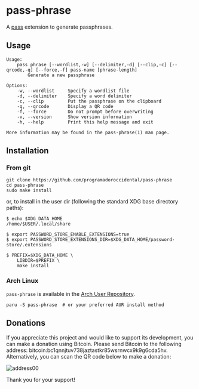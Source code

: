 # pass-phrase

A [pass](https://www.passwordstore.org/) extension to generate passphrases.

## Usage

```
Usage:
    pass phrase [--wordlist,-w] [--delimiter,-d] [--clip,-c] [--qrcode,-q] [--force,-f] pass-name [phrase-length]
        Generate a new passphrase 

Options:
    -w, --wordlist     Specify a wordlist file
    -d, --delimiter    Specify a word delimiter
    -c, --clip         Put the passphrase on the clipboard
    -q, --qrcode       Display a QR code
    -f, --force        Do not prompt before overwriting
    -v, --version      Show version information
    -h, --help         Print this help message and exit

More information may be found in the pass-phrase(1) man page.
```

## Installation

### From git

```
git clone https://github.com/programadoroccidental/pass-phrase
cd pass-phrase
sudo make install
```

or, to install in the user dir (following the standard XDG base directory paths):

```
$ echo $XDG_DATA_HOME
/home/$USER/.local/share

$ export PASSWORD_STORE_ENABLE_EXTENSIONS=true
$ export PASSWORD_STORE_EXTENSIONS_DIR=$XDG_DATA_HOME/password-store/.extensions

$ PREFIX=$XDG_DATA_HOME \
    LIBDIR=$PREFIX \
    make install
```

### Arch Linux

`pass-phrase` is available in the [Arch User Repository](https://aur.archlinux.org/packages/pass-phrase).

```
paru -S pass-phrase  # or your preferred AUR install method
```

## Donations
If you appreciate this project and would like to support its development, you can make a donation using Bitcoin. Please send Bitcoin to the following address: bitcoin:bc1qnnjtuv738jaztastkr85wsrnwcx9k9g6cda5hv. Alternatively, you can scan the QR code below to make a donation: 

![address00](https://github.com/user-attachments/assets/00a048a3-4198-4857-8079-b1e05203b731)

Thank you for your support!

